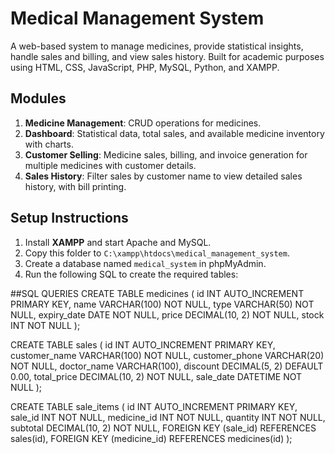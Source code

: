 # Medical Management System

A web-based system to manage medicines, provide statistical insights, handle sales and billing, and view sales history. Built for academic purposes using HTML, CSS, JavaScript, PHP, MySQL, Python, and XAMPP.

## Modules
1. **Medicine Management**: CRUD operations for medicines.
2. **Dashboard**: Statistical data, total sales, and available medicine inventory with charts.
3. **Customer Selling**: Medicine sales, billing, and invoice generation for multiple medicines with customer details.
4. **Sales History**: Filter sales by customer name to view detailed sales history, with bill printing.

## Setup Instructions
1. Install **XAMPP** and start Apache and MySQL.
2. Copy this folder to `C:\xampp\htdocs\medical_management_system`.
3. Create a database named `medical_system` in phpMyAdmin.
4. Run the following SQL to create the required tables:

##SQL QUERIES
   CREATE TABLE medicines (
       id INT AUTO_INCREMENT PRIMARY KEY,
       name VARCHAR(100) NOT NULL,
       type VARCHAR(50) NOT NULL,
       expiry_date DATE NOT NULL,
       price DECIMAL(10, 2) NOT NULL,
       stock INT NOT NULL
   );

   CREATE TABLE sales (
       id INT AUTO_INCREMENT PRIMARY KEY,
       customer_name VARCHAR(100) NOT NULL,
       customer_phone VARCHAR(20) NOT NULL,
       doctor_name VARCHAR(100),
       discount DECIMAL(5, 2) DEFAULT 0.00,
       total_price DECIMAL(10, 2) NOT NULL,
       sale_date DATETIME NOT NULL
   );

   CREATE TABLE sale_items (
       id INT AUTO_INCREMENT PRIMARY KEY,
       sale_id INT NOT NULL,
       medicine_id INT NOT NULL,
       quantity INT NOT NULL,
       subtotal DECIMAL(10, 2) NOT NULL,
       FOREIGN KEY (sale_id) REFERENCES sales(id),
       FOREIGN KEY (medicine_id) REFERENCES medicines(id)
   );
